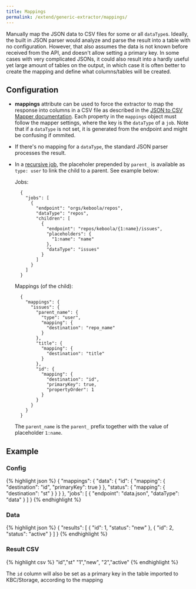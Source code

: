 ```yaml
---
title: Mappings
permalink: /extend/generic-extractor/mappings/
---
```


Manually map the JSON data to CSV files for some or all `dataType`s.
Ideally, the built in JSON parser would analyze and parse the result into a table with no configuration. However, that also assumes the data is not known before received from the API, and doesn't allow setting a primary key. In some cases with very complicated JSONs, it could also result into a hardly useful yet large amount of tables on the output, in which case it is often better to create the mapping and define what columns/tables will be created.

## Configuration

- **mappings** attribute can be used to force the extractor to map the response into columns in a CSV file as described in the [JSON to CSV Mapper documentation](https://github.com/keboola/php-csvmap).
Each property in the `mappings` object must follow the mapper settings, where the key is the `dataType` of a `job`. Note that if a `dataType` is not set, it is generated from the endpoint and might be confusing if ommited.

- If there's no mapping for a `dataType`, the standard JSON parser processes the result.

- In a [recursive job](/extend/generic-extractor/recursion/), the placeholer prepended by `parent_` is available as `type: user` to link the child to a parent. See example below:

    Jobs:

        {
          "jobs": [
            {
              "endpoint": "orgs/keboola/repos",
              "dataType": "repos",
              "children": [
                {
                  "endpoint": "repos/keboola/{1:name}/issues",
                  "placeholders": {
                    "1:name": "name"
                  },
                  "dataType": "issues"
                }
              ]
            }
          ]
        }

    Mappings (of the child):

        {
          "mappings": {
            "issues": {
              "parent_name": {
                "type": "user",
                "mapping": {
                  "destination": "repo_name"
                }
              },
              "title": {
                "mapping": {
                  "destination": "title"
                }
              },
              "id": {
                "mapping": {
                  "destination": "id",
                  "primaryKey": true,
                  "propertyOrder": 1
                }
              }
            }
          }
        }

    The `parent_name` is the `parent_` prefix together with the value of placeholder `1:name`.

## Example

### Config

{% highlight json %}
{
  "mappings": {
    "data": {
      "id": {
        "mapping": {
          "destination": "id",
          "primaryKey": true
        }
      },
      "status": {
        "mapping": {
          "destination": "st"
        }
      }
    }
  },
  "jobs": [
    {
      "endpoint": "data.json",
      "dataType": "data"
    }
  ]
}
{% endhighlight %}

### Data

{% highlight json %}
{
    "results": [
        {
            "id": 1,
            "status": "new"
        },
        {
            "id": 2,
            "status": "active"
        }
    ]
}
{% endhighlight %}

### Result CSV

{% highlight csv %}
"id","st"
"1","new",
"2","active"
{% endhighlight %}

The `id` column will also be set as a primary key in the table imported to KBC/Storage, according to the mapping
